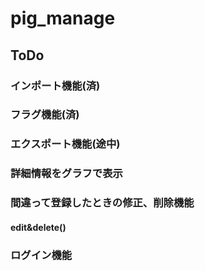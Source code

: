 # pig_manage

## ToDo

### インポート機能(済)
### フラグ機能(済)
### エクスポート機能(途中)
### 詳細情報をグラフで表示
### 間違って登録したときの修正、削除機能
#### edit&delete()
### ログイン機能
